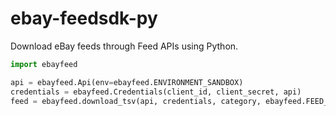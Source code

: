# ebay-feedsdk-py
Download eBay feeds through Feed APIs using Python.

```python
import ebayfeed

api = ebayfeed.Api(env=ebayfeed.ENVIRONMENT_SANDBOX)
credentials = ebayfeed.Credentials(client_id, client_secret, api)
feed = ebayfeed.download_tsv(api, credentials, category, ebayfeed.FEED_SCOPE_ALL_ACTIVE, ebayfeed.MARKETPLACE_US)
```
